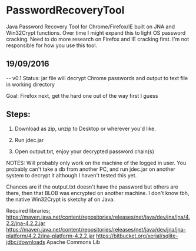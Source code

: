 # PasswordRecoveryTool
Java Password Recovery Tool for Chrome/Firefox/IE built on JNA and Win32Crypt functions.
Over time I might expand this to light OS password cracking. Need to do more research on Firefox and IE cracking first.
I'm not responsible for how you use this tool.

## 19/09/2016

 -- v0.1
   Status:
   jar file will decrypt Chrome passwords and output to text file in working directory

   Goal:
   Firefox next, get the hard one out of the way first I guess

## Steps:

  1. Download as zip, unzip to Desktop or wherever you'd like.
   
  2. Run jdec.jar
   
  3. Open output.txt, enjoy your decrypted password chain(s)
  
NOTES: Will probably only work on the machine of the logged in user. You probably can't take a db from another PC, and run jdec.jar on another system to decrypt it although I haven't tested this yet.

Chances are if the output.txt doesn't have the password but others are there, then that BLOB was encrypted on another machine. I don't know tbh, the native Win32Crypt is sketchy af on Java.

Required libraries;
https://maven.java.net/content/repositories/releases/net/java/dev/jna/jna/4.2.2/jna-4.2.2.jar
https://maven.java.net/content/repositories/releases/net/java/dev/jna/jna-platform/4.2.2/jna-platform-4.2.2.jar
https://bitbucket.org/xerial/sqlite-jdbc/downloads
Apache Commons Lib
